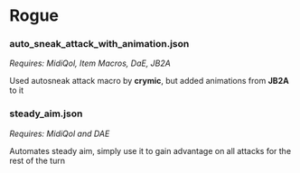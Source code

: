 # Rogue

### auto_sneak_attack_with_animation.json
_Requires: MidiQol, Item Macros, DaE, JB2A_

Used autosneak attack macro by **crymic**, but added animations from **JB2A** to it

### steady_aim.json
_Requires: MidiQol and DAE_

Automates steady aim, simply use it to gain advantage on all attacks for the rest of the turn
